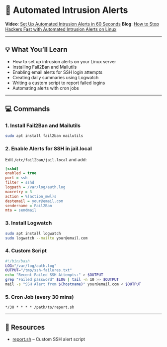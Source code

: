 # 🔐 Automated Intrusion Alerts

**Video**: [Set Up Automated Intrusion Alerts in 60 Seconds](https://youtube.com/shorts/YOUR_VIDEO_LINK)
**Blog**: [How to Stop Hackers Fast with Automated Intrusion Alerts on Linux](https://medium.com/@tshenolomos/xxxxxxxx)

---

## 💡 What You’ll Learn

* How to set up intrusion alerts on your Linux server
* Installing Fail2Ban and Mailutils
* Enabling email alerts for SSH login attempts
* Creating daily summaries using Logwatch
* Writing a custom script to report failed logins
* Automating alerts with cron jobs

---

## 💻 Commands

### 1. Install Fail2Ban and Mailutils

```bash
sudo apt install fail2ban mailutils
```

### 2. Enable Alerts for SSH in jail.local

Edit `/etc/fail2ban/jail.local` and add:

```ini
[sshd]
enabled = true
port = ssh
filter = sshd
logpath = /var/log/auth.log
maxretry = 3
action = %(action_mwl)s
destemail = your@email.com
sendername = Fail2Ban
mta = sendmail
```

### 3. Install Logwatch

```bash
sudo apt install logwatch
sudo logwatch --mailto your@email.com
```

### 4. Custom Script

```bash
#!/bin/bash
LOG="/var/log/auth.log"
OUTPUT="/tmp/ssh-failures.txt"
echo "Recent Failed SSH Attempts:" > $OUTPUT
grep "Failed password" $LOG | tail -n 10 >> $OUTPUT
mail -s "SSH Alert from $(hostname)" your@email.com < $OUTPUT
```

### 5. Cron Job (every 30 mins)

```cron
*/30 * * * * /path/to/report.sh
```

---

## 📁 Resources

* [report.sh](report.sh) – Custom SSH alert script
